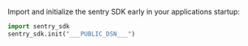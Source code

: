 Import and initialize the sentry SDK early in your applications startup:

```python
import sentry_sdk
sentry_sdk.init("___PUBLIC_DSN___")
```

